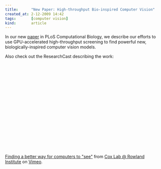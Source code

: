 ```yaml
---
title:      "New Paper: High-throughput Bio-inspired Computer Vision"
created_at: 2-12-2009 14:42
tags:       [computer vision]
kind:       article
---
```


In our new [paper](http://www.ploscompbiol.org/article/info%3Adoi%2F10.1371%2Fjournal.pcbi.1000579) in PLoS Computational Biology, we describe our efforts to use GPU-accelerated high-throughput screening to find powerful new, biologically-inspired computer vision models.

Also check out the ResearchCast describing the work:
<object width="400" height="300"><param name="allowfullscreen" value="true" /><param name="allowscriptaccess" value="always" /><param name="movie" value="http://vimeo.com/moogaloop.swf?clip_id=7945275&amp;server=vimeo.com&amp;show_title=1&amp;show_byline=1&amp;show_portrait=0&amp;color=&amp;fullscreen=1" /><embed src="http://vimeo.com/moogaloop.swf?clip_id=7945275&amp;server=vimeo.com&amp;show_title=1&amp;show_byline=1&amp;show_portrait=0&amp;color=&amp;fullscreen=1" type="application/x-shockwave-flash" allowfullscreen="true" allowscriptaccess="always" width="400" height="300"></embed></object>
    
<p><a href="http://vimeo.com/7945275">Finding a better way for computers to "see"</a> from <a href="http://vimeo.com/user2731220">Cox Lab @ Rowland Institute</a> on <a href="http://vimeo.com">Vimeo</a>.</p>
  